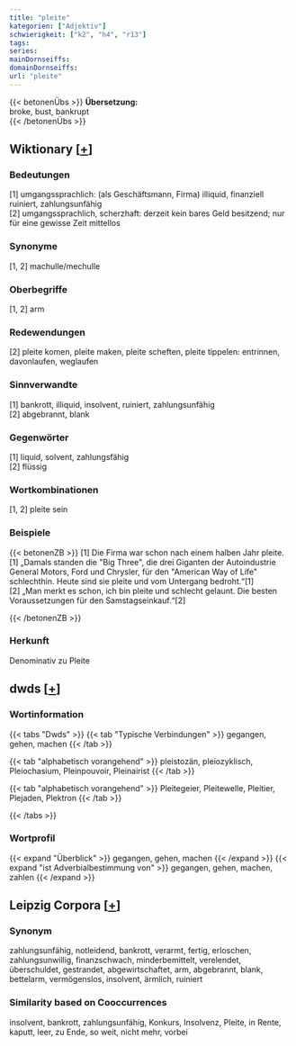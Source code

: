 ```yaml
---
title: "pleite"
kategorien: ["Adjektiv"]
schwierigkeit: ["k2", "h4", "r13"]
tags:
series:
mainDornseiffs:
domainDornseiffs:
url: "pleite"
---
```


{{< betonenÜbs >}}
**Übersetzung:**  
broke, bust, bankrupt  
{{< /betonenÜbs >}}

## Wiktionary [[+](https://de.wiktionary.org/wiki/pleite)]

### Bedeutungen
[1] umgangssprachlich: (als Geschäftsmann, Firma) illiquid, finanziell ruiniert, zahlungsunfähig  
[2] umgangssprachlich, scherzhaft: derzeit kein bares Geld besitzend; nur für eine gewisse Zeit mittellos  

### Synonyme
[1, 2] machulle/mechulle  

### Oberbegriffe
[1, 2] arm  

### Redewendungen
[2] pleite komen, pleite maken, pleite scheften, pleite tippelen: entrinnen, davonlaufen, weglaufen  

### Sinnverwandte
[1] bankrott, illiquid, insolvent, ruiniert, zahlungsunfähig  
[2] abgebrannt, blank  

### Gegenwörter
[1] liquid, solvent, zahlungsfähig  
[2] flüssig  

### Wortkombinationen
[1, 2] pleite sein  

### Beispiele
{{< betonenZB >}}
[1] Die Firma war schon nach einem halben Jahr pleite.  
[1] „Damals standen die "Big Three", die drei Giganten der Autoindustrie General Motors, Ford und Chrysler, für den "American Way of Life" schlechthin. Heute sind sie pleite und vom Untergang bedroht.“[1]  
[2] „Man merkt es schon, ich bin pleite und schlecht gelaunt. Die besten Voraussetzungen für den Samstagseinkauf.“[2]  

{{< /betonenZB >}}
### Herkunft
Denominativ zu Pleite  



## dwds [[+](https://www.dwds.de/wb/pleite)]

### Wortinformation
{{< tabs "Dwds" >}}
{{< tab "Typische Verbindungen" >}}
gegangen, gehen, machen
{{< /tab >}}

{{< tab "alphabetisch vorangehend" >}}
pleistozän, pleiozyklisch, Pleiochasium, Pleinpouvoir, Pleinairist
{{< /tab >}}

{{< tab "alphabetisch vorangehend" >}}
Pleitegeier, Pleitewelle, Pleitier, Plejaden, Plektron
{{< /tab >}}

{{< /tabs >}}

### Wortprofil
{{< expand "Überblick" >}} gegangen, gehen, machen {{< /expand >}}
{{< expand "ist Adverbialbestimmung von" >}} gegangen, gehen, machen, zahlen {{< /expand >}}

## Leipzig Corpora [[+](https://corpora.uni-leipzig.de/en/res?word=pleite&corpusId=deu_newscrawl-public_2018)]


### Synonym
zahlungsunfähig, notleidend, bankrott, verarmt, fertig, erloschen, zahlungsunwillig, finanzschwach, minderbemittelt, verelendet, überschuldet, gestrandet, abgewirtschaftet, arm, abgebrannt, blank, bettelarm, vermögenslos, insolvent, ärmlich, ruiniert


### Similarity based on Cooccurrences
insolvent, bankrott, zahlungsunfähig, Konkurs, Insolvenz, Pleite, in Rente, kaputt, leer, zu Ende, so weit, nicht mehr, vorbei

